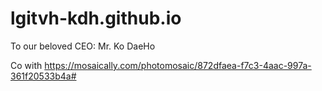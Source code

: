 # lgitvh-kdh.github.io
To our beloved CEO: Mr. Ko DaeHo

Co with https://mosaically.com/photomosaic/872dfaea-f7c3-4aac-997a-361f20533b4a#
